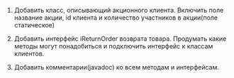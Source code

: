1) Добавить класс, описывающий акционного клиента. Включить поле название акции, id клиента 
   и количество участников в акции(поле статическое)

2) Добавить интерфейс iReturnOrder возврата товара. Продумать какие методы могут понадобиться 
   и подключить интерфейс к классам клиентов.

3) Добавить комментарии(javadoc) ко всем методам и интерфейсам.

